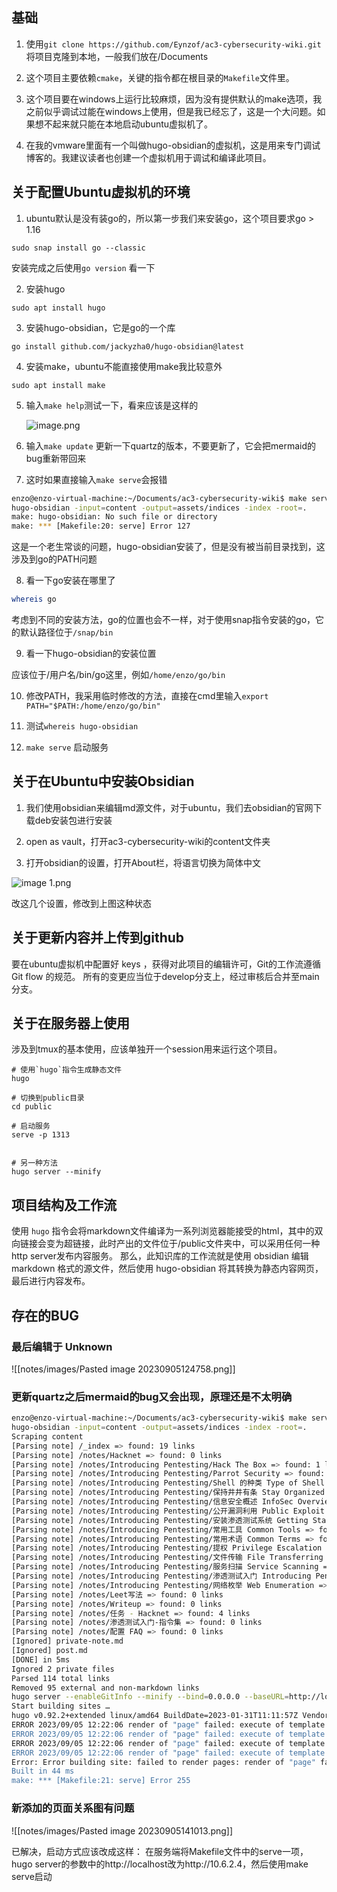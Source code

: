 
## 基础

1. 使用`git clone https://github.com/Eynzof/ac3-cybersecurity-wiki.git` 将项目克隆到本地，一般我们放在/Documents

2. 这个项目主要依赖`cmake`，关键的指令都在根目录的`Makefile`文件里。

3. 这个项目要在windows上运行比较麻烦，因为没有提供默认的make选项，我之前似乎调试过能在windows上使用，但是我已经忘了，这是一个大问题。如果想不起来就只能在本地启动ubuntu虚拟机了。

4. 在我的vmware里面有一个叫做hugo-obsidian的虚拟机，这是用来专门调试博客的。我建议读者也创建一个虚拟机用于调试和编译此项目。



## 关于配置Ubuntu虚拟机的环境

1. ubuntu默认是没有装go的，所以第一步我们来安装go，这个项目要求go > 1.16

`sudo snap install go --classic`

安装完成之后使用`go version` 看一下



2. 安装hugo

`sudo apt install hugo`



3. 安装hugo-obsidian，它是go的一个库

`go install github.com/jackyzha0/hugo-obsidian@latest`



4. 安装make，ubuntu不能直接使用make我比较意外

`sudo apt install make`



5. 输入`make help`测试一下，看来应该是这样的

   ![image.png](notes/images/如何使用AC3-KnowledgeBase-assets/image.png)



6. 输入`make update` 更新一下quartz的版本，不要更新了，它会把mermaid的bug重新带回来

7. 这时如果直接输入`make serve`会报错

```bash
enzo@enzo-virtual-machine:~/Documents/ac3-cybersecurity-wiki$ make serve
hugo-obsidian -input=content -output=assets/indices -index -root=.
make: hugo-obsidian: No such file or directory
make: *** [Makefile:20: serve] Error 127
```

这是一个老生常谈的问题，hugo-obsidian安装了，但是没有被当前目录找到，这涉及到go的PATH问题

8. 看一下go安装在哪里了

```bash
whereis go
```

考虑到不同的安装方法，go的位置也会不一样，对于使用snap指令安装的go，它的默认路径位于`/snap/bin`

9. 看一下hugo-obsidian的安装位置

应该位于/用户名/bin/go这里，例如`/home/enzo/go/bin`

10. 修改PATH，我采用临时修改的方法，直接在cmd里输入`export PATH="$PATH:/home/enzo/go/bin"`

11. 测试`whereis hugo-obsidian`

12. `make serve` 启动服务



## 关于在Ubuntu中安装Obsidian

1. 我们使用obsidian来编辑md源文件，对于ubuntu，我们去obsidian的官网下载deb安装包进行安装

2. open as vault，打开ac3-cybersecurity-wiki的content文件夹

3. 打开obsidian的设置，打开About栏，将语言切换为简体中文



![image 1.png](notes/images/如何使用AC3-KnowledgeBase-assets/image%201.png)

改这几个设置，修改到上图这种状态





## 关于更新内容并上传到github

要在ubuntu虚拟机中配置好 keys ，获得对此项目的编辑许可，Git的工作流遵循 Git flow 的规范。
所有的变更应当位于develop分支上，经过审核后合并至main分支。




## 关于在服务器上使用

涉及到tmux的基本使用，应该单独开一个session用来运行这个项目。


```
# 使用`hugo`指令生成静态文件
hugo

# 切换到public目录
cd public

# 启动服务
serve -p 1313


# 另一种方法
hugo server --minify

```





## 项目结构及工作流

使用 `hugo` 指令会将markdown文件编译为一系列浏览器能接受的html，其中的双向链接会变为超链接，此时产出的文件位于/public文件夹中，可以采用任何一种http server发布内容服务。
那么，此知识库的工作流就是使用 obsidian 编辑 markdown 格式的源文件，然后使用 hugo-obsidian 将其转换为静态内容网页，最后进行内容发布。



## 存在的BUG

### 最后编辑于 Unknown

![[notes/images/Pasted image 20230905124758.png]]

### 更新quartz之后mermaid的bug又会出现，原理还是不太明确

```bash
enzo@enzo-virtual-machine:~/Documents/ac3-cybersecurity-wiki$ make serve
hugo-obsidian -input=content -output=assets/indices -index -root=.
Scraping content
[Parsing note] /_index => found: 19 links
[Parsing note] /notes/Hacknet => found: 0 links
[Parsing note] /notes/Introducing Pentesting/Hack The Box => found: 1 links
[Parsing note] /notes/Introducing Pentesting/Parrot Security => found: 0 links
[Parsing note] /notes/Introducing Pentesting/Shell 的种类 Type of Shell => found: 2 links
[Parsing note] /notes/Introducing Pentesting/保持井井有条 Stay Organized => found: 7 links
[Parsing note] /notes/Introducing Pentesting/信息安全概述 InfoSec Overview => found: 2 links
[Parsing note] /notes/Introducing Pentesting/公开漏洞利用 Public Exploit => found: 4 links
[Parsing note] /notes/Introducing Pentesting/安装渗透测试系统 Getting Started with a Pentest Distro => found: 14 links
[Parsing note] /notes/Introducing Pentesting/常用工具 Common Tools => found: 9 links
[Parsing note] /notes/Introducing Pentesting/常用术语 Common Terms => found: 25 links
[Parsing note] /notes/Introducing Pentesting/提权 Privilege Escalation => found: 16 links
[Parsing note] /notes/Introducing Pentesting/文件传输 File Transferring => found: 4 links
[Parsing note] /notes/Introducing Pentesting/服务扫描 Service Scanning => found: 0 links
[Parsing note] /notes/Introducing Pentesting/渗透测试入门 Introducing Pentest => found: 1 links
[Parsing note] /notes/Introducing Pentesting/网络枚举 Web Enumeration => found: 6 links
[Parsing note] /notes/Leet写法 => found: 0 links
[Parsing note] /notes/Writeup => found: 0 links
[Parsing note] /notes/任务 - Hacknet => found: 4 links
[Parsing note] /notes/渗透测试入门-指令集 => found: 0 links
[Parsing note] /notes/配置 FAQ => found: 0 links
[Ignored] private-note.md
[Ignored] post.md
[DONE] in 5ms
Ignored 2 private files 
Parsed 114 total links 
Removed 95 external and non-markdown links
hugo server --enableGitInfo --minify --bind=0.0.0.0 --baseURL=http://localhost --port=1313 --appendPort=true --liveReloadPort=-1
Start building sites … 
hugo v0.92.2+extended linux/amd64 BuildDate=2023-01-31T11:11:57Z VendorInfo=ubuntu:0.92.2-1ubuntu0.1
ERROR 2023/09/05 12:22:06 render of "page" failed: execute of template failed: template: _default/single.html:3:3: executing "_default/single.html" at <partial "head.html" .>: error calling partial: execute of template failed: template: partials/head.html:72:4: executing "partials/head.html" at <partial "mermaid.html" .>: error calling partial: "/home/enzo/Documents/ac3-cybersecurity-wiki/layouts/partials/mermaid.html:2:13": execute of template failed: template: partials/mermaid.html:2:13: executing "partials/mermaid.html" at <.Page.Store.Get>: can't evaluate field Store in type page.Page
ERROR 2023/09/05 12:22:06 render of "page" failed: execute of template failed: template: _default/single.html:3:3: executing "_default/single.html" at <partial "head.html" .>: error calling partial: execute of template failed: template: partials/head.html:72:4: executing "partials/head.html" at <partial "mermaid.html" .>: error calling partial: "/home/enzo/Documents/ac3-cybersecurity-wiki/layouts/partials/mermaid.html:2:13": execute of template failed: template: partials/mermaid.html:2:13: executing "partials/mermaid.html" at <.Page.Store.Get>: can't evaluate field Store in type page.Page
ERROR 2023/09/05 12:22:06 render of "page" failed: execute of template failed: template: _default/single.html:3:3: executing "_default/single.html" at <partial "head.html" .>: error calling partial: execute of template failed: template: partials/head.html:72:4: executing "partials/head.html" at <partial "mermaid.html" .>: error calling partial: "/home/enzo/Documents/ac3-cybersecurity-wiki/layouts/partials/mermaid.html:2:13": execute of template failed: template: partials/mermaid.html:2:13: executing "partials/mermaid.html" at <.Page.Store.Get>: can't evaluate field Store in type page.Page
ERROR 2023/09/05 12:22:06 render of "page" failed: execute of template failed: template: _default/single.html:3:3: executing "_default/single.html" at <partial "head.html" .>: error calling partial: execute of template failed: template: partials/head.html:72:4: executing "partials/head.html" at <partial "mermaid.html" .>: error calling partial: "/home/enzo/Documents/ac3-cybersecurity-wiki/layouts/partials/mermaid.html:2:13": execute of template failed: template: partials/mermaid.html:2:13: executing "partials/mermaid.html" at <.Page.Store.Get>: can't evaluate field Store in type page.Page
Error: Error building site: failed to render pages: render of "page" failed: execute of template failed: template: _default/single.html:3:3: executing "_default/single.html" at <partial "head.html" .>: error calling partial: execute of template failed: template: partials/head.html:72:4: executing "partials/head.html" at <partial "mermaid.html" .>: error calling partial: "/home/enzo/Documents/ac3-cybersecurity-wiki/layouts/partials/mermaid.html:2:13": execute of template failed: template: partials/mermaid.html:2:13: executing "partials/mermaid.html" at <.Page.Store.Get>: can't evaluate field Store in type page.Page
Built in 44 ms
make: *** [Makefile:21: serve] Error 255
```



### 新添加的页面关系图有问题

![[notes/images/Pasted image 20230905141013.png]]

已解决，启动方式应该改成这样：
在服务端将Makefile文件中的serve一项，hugo server的参数中的http://localhost改为http://10.6.2.4，然后使用make serve启动